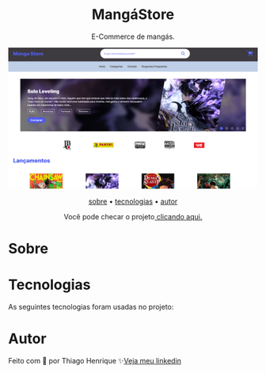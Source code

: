 <h1 align="center"> MangáStore </h1>

<p align="center"> E-Commerce de mangás. </p>

![Imagem do Projeto](./public/MangaStore.png)

<p align="center">
    <a href="#sobre">sobre</a> •
    <a href="#tecnologias">tecnologias</a> •
    <a href="#autor">autor</a> 
</p>

<!--<h4 align="center">🚧  This project is under construction . . .  🚧 </h4>-->

<p align="center">Você pode checar o projeto<a href="https://manga-store-ythiago03.vercel.app/"> clicando aqui.</a></p>

# Sobre
<!--
- A ideia do projeto é...
- Se você encontrar algum bug ou quiser me dar alguma dica fique a vontade para me chamar no email: ythiagohcfidencio@gmail.com
 -->
# Tecnologias

As seguintes tecnologias foram usadas no projeto:
<!--
- <a href="https://developer.mozilla.org/pt-BR/docs/Web/HTML">HTML5</a>
- <a href="https://developer.mozilla.org/pt-BR/docs/Web/CSS">CSS3</a>
- <a href="https://developer.mozilla.org/pt-BR/docs/Web/JavaScript">JavaScript</a>
-->
# Autor

Feito com 💜 por Thiago Henrique ✨<a href="https://www.linkedin.com/in/thiago-fid%C3%AAncio-a24578224/">Veja meu linkedin</a>
